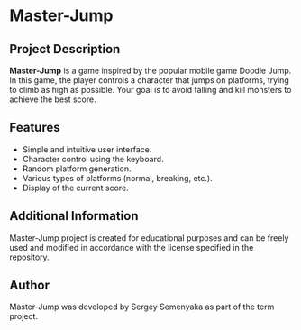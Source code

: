 # Master-Jump

## Project Description

**Master-Jump** is a game inspired by the popular mobile game Doodle Jump. In this game, the player controls a character that jumps on platforms, trying to climb as high as possible. Your goal is to avoid falling and kill monsters to achieve the best score.

## Features

- Simple and intuitive user interface.
- Character control using the keyboard.
- Random platform generation.
- Various types of platforms (normal, breaking, etc.).
- Display of the current score.

## Additional Information

Master-Jump project is created for educational purposes and can be freely used and modified in accordance with the license specified in the repository.

## Author

Master-Jump was developed by Sergey Semenyaka as part of the term project.
